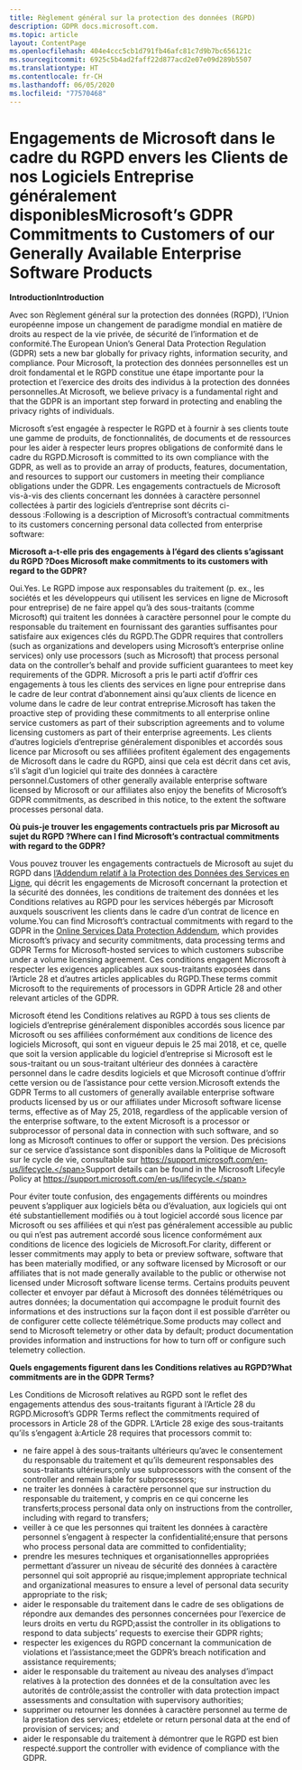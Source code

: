 ```yaml
---
title: Règlement général sur la protection des données (RGPD)
description: GDPR docs.microsoft.com.
ms.topic: article
layout: ContentPage
ms.openlocfilehash: 404e4ccc5cb1d791fb46afc81c7d9b7bc656121c
ms.sourcegitcommit: 6925c5b4ad2faff22d877acd2e07e09d289b5507
ms.translationtype: HT
ms.contentlocale: fr-CH
ms.lasthandoff: 06/05/2020
ms.locfileid: "77570468"
---
```

# <a name="microsofts-gdpr-commitments-to-customers-of-our-generally-available-enterprise-software-products"></a><span data-ttu-id="4cf55-103">Engagements de Microsoft dans le cadre du RGPD envers les Clients de nos Logiciels Entreprise généralement disponibles</span><span class="sxs-lookup"><span data-stu-id="4cf55-103">Microsoft’s GDPR Commitments to Customers of our Generally Available Enterprise Software Products</span></span>

<span data-ttu-id="4cf55-104">**Introduction**</span><span class="sxs-lookup"><span data-stu-id="4cf55-104">**Introduction**</span></span>

<span data-ttu-id="4cf55-105">Avec son Règlement général sur la protection des données (RGPD), l’Union européenne impose un changement de paradigme mondial en matière de droits au respect de la vie privée, de sécurité de l’information et de conformité.</span><span class="sxs-lookup"><span data-stu-id="4cf55-105">The European Union’s General Data Protection Regulation (GDPR) sets a new bar globally for privacy rights, information security, and compliance.</span></span> <span data-ttu-id="4cf55-106">Pour Microsoft, la protection des données personnelles est un droit fondamental et le RGPD constitue une étape importante pour la protection et l’exercice des droits des individus à la protection des données personnelles.</span><span class="sxs-lookup"><span data-stu-id="4cf55-106">At Microsoft, we believe privacy is a fundamental right and that the GDPR is an important step forward in protecting and enabling the privacy rights of individuals.</span></span>     

<span data-ttu-id="4cf55-107">Microsoft s’est engagée à respecter le RGPD et à fournir à ses clients toute une gamme de produits, de fonctionnalités, de documents et de ressources pour les aider à respecter leurs propres obligations de conformité dans le cadre du RGPD.</span><span class="sxs-lookup"><span data-stu-id="4cf55-107">Microsoft is committed to its own compliance with the GDPR, as well as to provide an array of products, features, documentation, and resources to support our customers in meeting their compliance obligations under the GDPR.</span></span> <span data-ttu-id="4cf55-108">Les engagements contractuels de Microsoft vis-à-vis des clients concernant les données à caractère personnel collectées à partir des logiciels d’entreprise sont décrits ci-dessous :</span><span class="sxs-lookup"><span data-stu-id="4cf55-108">Following is a description of Microsoft’s contractual commitments to its customers concerning personal data collected from enterprise software:</span></span>

<span data-ttu-id="4cf55-109">**Microsoft a-t-elle pris des engagements à l’égard des clients s’agissant du RGPD ?**</span><span class="sxs-lookup"><span data-stu-id="4cf55-109">**Does Microsoft make commitments to its customers with regard to the GDPR?**</span></span>

<span data-ttu-id="4cf55-110">Oui.</span><span class="sxs-lookup"><span data-stu-id="4cf55-110">Yes.</span></span> <span data-ttu-id="4cf55-111">Le RGPD impose aux responsables du traitement (p. ex., les sociétés et les développeurs qui utilisent les services en ligne de Microsoft pour entreprise) de ne faire appel qu’à des sous-traitants (comme Microsoft) qui traitent les données à caractère personnel pour le compte du responsable du traitement en fournissant des garanties suffisantes pour satisfaire aux exigences clés du RGPD.</span><span class="sxs-lookup"><span data-stu-id="4cf55-111">The GDPR requires that controllers (such as organizations and developers using Microsoft’s enterprise online services) only use processors (such as Microsoft) that process personal data on the controller’s behalf and provide sufficient guarantees to meet key requirements of the GDPR.</span></span> <span data-ttu-id="4cf55-112">Microsoft a pris le parti actif d’offrir ces engagements à tous les clients des services en ligne pour entreprise dans le cadre de leur contrat d’abonnement ainsi qu’aux clients de licence en volume dans le cadre de leur contrat entreprise.</span><span class="sxs-lookup"><span data-stu-id="4cf55-112">Microsoft has taken the proactive step of providing these commitments to all enterprise online service customers as part of their subscription agreements and to volume licensing customers as part of their enterprise agreements.</span></span> <span data-ttu-id="4cf55-113">Les clients d’autres logiciels d’entreprise généralement disponibles et accordés sous licence par Microsoft ou ses affiliées profitent également des engagements de Microsoft dans le cadre du RGPD, ainsi que cela est décrit dans cet avis, s’il s’agit d’un logiciel qui traite des données à caractère personnel.</span><span class="sxs-lookup"><span data-stu-id="4cf55-113">Customers of other generally available enterprise software licensed by Microsoft or our affiliates also enjoy the benefits of Microsoft’s GDPR commitments, as described in this notice, to the extent the software processes personal data.</span></span>

<span data-ttu-id="4cf55-114">**Où puis-je trouver les engagements contractuels pris par Microsoft au sujet du RGPD ?**</span><span class="sxs-lookup"><span data-stu-id="4cf55-114">**Where can I find Microsoft’s contractual commitments with regard to the GDPR?**</span></span>

<span data-ttu-id="4cf55-115">Vous pouvez trouver les engagements contractuels de Microsoft au sujet du RGPD dans [l’Addendum relatif à la Protection des Données des Services en Ligne](https://www.microsoftvolumelicensing.com/DocumentSearch.aspx?Mode=2&Keyword=DPA), qui décrit les engagements de Microsoft concernant la protection et la sécurité des données, les conditions de traitement des données et les Conditions relatives au RGPD pour les services hébergés par Microsoft auxquels souscrivent les clients dans le cadre d’un contrat de licence en volume.</span><span class="sxs-lookup"><span data-stu-id="4cf55-115">You can find Microsoft’s contractual commitments with regard to the GDPR in the [Online Services Data Protection Addendum](https://www.microsoftvolumelicensing.com/DocumentSearch.aspx?Mode=2&Keyword=DPA), which provides Microsoft’s privacy and security commitments, data processing terms and GDPR Terms for Microsoft-hosted services to which customers subscribe under a volume licensing agreement.</span></span> <span data-ttu-id="4cf55-116">Ces conditions engagent Microsoft à respecter les exigences applicables aux sous-traitants exposées dans l’Article 28 et d’autres articles applicables du RGPD.</span><span class="sxs-lookup"><span data-stu-id="4cf55-116">These terms commit Microsoft to the requirements of processors in GDPR Article 28 and other relevant articles of the GDPR.</span></span> 

<span data-ttu-id="4cf55-117">Microsoft étend les Conditions relatives au RGPD à tous ses clients de logiciels d’entreprise généralement disponibles accordés sous licence par Microsoft ou ses affiliées conformément aux conditions de licence des logiciels Microsoft, qui sont en vigueur depuis le 25 mai 2018, et ce, quelle que soit la version applicable du logiciel d’entreprise si Microsoft est le sous-traitant ou un sous-traitant ultérieur des données à caractère personnel dans le cadre desdits logiciels et que Microsoft continue d’offrir cette version ou de l’assistance pour cette version.</span><span class="sxs-lookup"><span data-stu-id="4cf55-117">Microsoft extends the GDPR Terms to all customers of generally available enterprise software products licensed by us or our affiliates under Microsoft software license terms, effective as of May 25, 2018, regardless of the applicable version of the enterprise software, to the extent Microsoft is a processor or subprocessor of personal data in connection with such software, and so long as Microsoft continues to offer or support the version.</span></span> <span data-ttu-id="4cf55-118">Des précisions sur ce service d’assistance sont disponibles dans la Politique de Microsoft sur le cycle de vie, consultable sur https://support.microsoft.com/en-us/lifecycle.</span><span class="sxs-lookup"><span data-stu-id="4cf55-118">Support details can be found in the Microsoft Lifecyle Policy at https://support.microsoft.com/en-us/lifecycle.</span></span>

<span data-ttu-id="4cf55-119">Pour éviter toute confusion, des engagements différents ou moindres peuvent s’appliquer aux logiciels bêta ou d’évaluation, aux logiciels qui ont été substantiellement modifiés ou à tout logiciel accordé sous licence par Microsoft ou ses affiliées et qui n’est pas généralement accessible au public ou qui n’est pas autrement accordé sous licence conformément aux conditions de licence des logiciels de Microsoft.</span><span class="sxs-lookup"><span data-stu-id="4cf55-119">For clarity, different or lesser commitments may apply to beta or preview software, software that has been materially modified, or any software licensed by Microsoft or our affiliates that is not made generally available to the public or otherwise not licensed under Microsoft software license terms.</span></span> <span data-ttu-id="4cf55-120">Certains produits peuvent collecter et envoyer par défaut à Microsoft des données télémétriques ou autres données; la documentation qui accompagne le produit fournit des informations et des instructions sur la façon dont il est possible d’arrêter ou de configurer cette collecte télémétrique.</span><span class="sxs-lookup"><span data-stu-id="4cf55-120">Some products may collect and send to Microsoft telemetry or other data by default; product documentation provides information and instructions for how to turn off or configure such telemetry collection.</span></span>

<span data-ttu-id="4cf55-121">**Quels engagements figurent dans les Conditions relatives au RGPD?**</span><span class="sxs-lookup"><span data-stu-id="4cf55-121">**What commitments are in the GDPR Terms?**</span></span>

<span data-ttu-id="4cf55-122">Les Conditions de Microsoft relatives au RGPD sont le reflet des engagements attendus des sous-traitants figurant à l’Article 28 du RGPD.</span><span class="sxs-lookup"><span data-stu-id="4cf55-122">Microsoft’s GDPR Terms reflect the commitments required of processors in Article 28 of the GDPR.</span></span>  <span data-ttu-id="4cf55-123">L’Article 28 exige des sous-traitants qu’ils s’engagent à:</span><span class="sxs-lookup"><span data-stu-id="4cf55-123">Article 28 requires that processors commit to:</span></span>

-   <span data-ttu-id="4cf55-124">ne faire appel à des sous-traitants ultérieurs qu’avec le consentement du responsable du traitement et qu’ils demeurent responsables des sous-traitants ultérieurs;</span><span class="sxs-lookup"><span data-stu-id="4cf55-124">only use subprocessors with the consent of the controller and remain liable for subprocessors;</span></span>
-   <span data-ttu-id="4cf55-125">ne traiter les données à caractère personnel que sur instruction du responsable du traitement, y compris en ce qui concerne les transferts;</span><span class="sxs-lookup"><span data-stu-id="4cf55-125">process personal data only on instructions from the controller, including with regard to transfers;</span></span>
-   <span data-ttu-id="4cf55-126">veiller à ce que les personnes qui traitent les données à caractère personnel s’engagent à respecter la confidentialité;</span><span class="sxs-lookup"><span data-stu-id="4cf55-126">ensure that persons who process personal data are committed to confidentiality;</span></span>
-   <span data-ttu-id="4cf55-127">prendre les mesures techniques et organisationnelles appropriées permettant d’assurer un niveau de sécurité des données à caractère personnel qui soit approprié au risque;</span><span class="sxs-lookup"><span data-stu-id="4cf55-127">implement appropriate technical and organizational measures to ensure a level of personal data security appropriate to the risk;</span></span>
-   <span data-ttu-id="4cf55-128">aider le responsable du traitement dans le cadre de ses obligations de répondre aux demandes des personnes concernées pour l’exercice de leurs droits en vertu du RGPD;</span><span class="sxs-lookup"><span data-stu-id="4cf55-128">assist the controller in its obligations to respond to data subjects’ requests to exercise their GDPR rights;</span></span>
-   <span data-ttu-id="4cf55-129">respecter les exigences du RGPD concernant la communication de violations et l’assistance;</span><span class="sxs-lookup"><span data-stu-id="4cf55-129">meet the GDPR’s breach notification and assistance requirements;</span></span>
-   <span data-ttu-id="4cf55-130">aider le responsable du traitement au niveau des analyses d’impact relatives à la protection des données et de la consultation avec les autorités de contrôle;</span><span class="sxs-lookup"><span data-stu-id="4cf55-130">assist the controller with data protection impact assessments and consultation with supervisory authorities;</span></span> 
-   <span data-ttu-id="4cf55-131">supprimer ou retourner les données à caractère personnel au terme de la prestation des services; et</span><span class="sxs-lookup"><span data-stu-id="4cf55-131">delete or return personal data at the end of provision of services; and</span></span>
-   <span data-ttu-id="4cf55-132">aider le responsable du traitement à démontrer que le RGPD est bien respecté.</span><span class="sxs-lookup"><span data-stu-id="4cf55-132">support the controller with evidence of compliance with the GDPR.</span></span>
